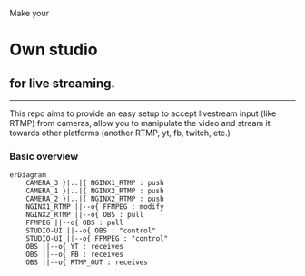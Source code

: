 Make your
# Own studio
## for live streaming.
---
This repo aims to provide an easy setup to accept livestream input (like RTMP) from cameras, allow you to manipulate the video and stream it towards other platforms (another RTMP, yt, fb, twitch, etc.)

### Basic overview

```mermaid
erDiagram
    CAMERA_3 }|..|{ NGINX1_RTMP : push
    CAMERA_1 }|..|{ NGINX2_RTMP : push
    CAMERA_2 }|..|{ NGINX2_RTMP : push
    NGINX1_RTMP ||--o{ FFMPEG : modify
    NGINX2_RTMP ||--o{ OBS : pull
    FFMPEG ||--o{ OBS : pull
    STUDIO-UI ||--o{ OBS : "control"
    STUDIO-UI ||--o{ FFMPEG : "control"
    OBS ||--o{ YT : receives
    OBS ||--o{ FB : receives
    OBS ||--o{ RTMP_OUT : receives
```